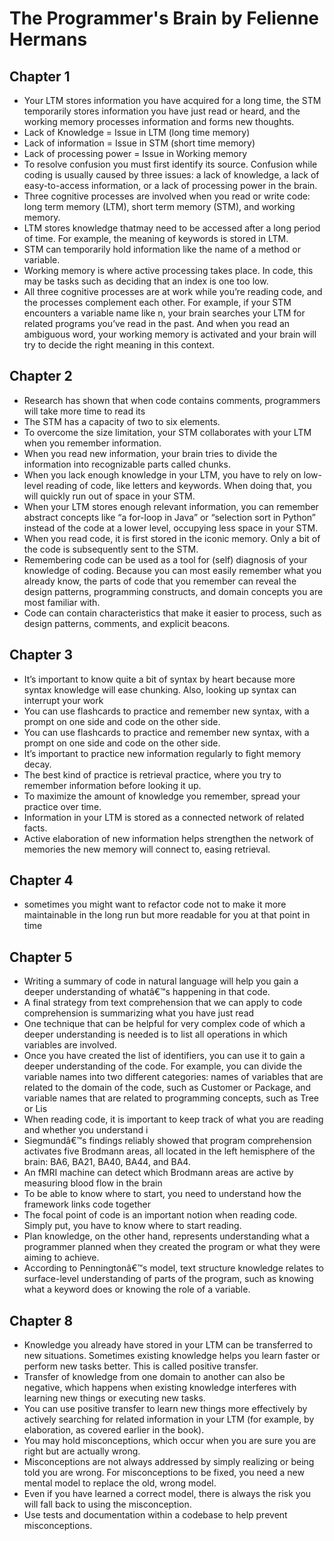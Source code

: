 
# The Programmer's Brain by Felienne Hermans

## Chapter 1
- Your LTM stores information you have acquired for a long time, the STM temporarily stores information you have just read or heard, and the working memory processes information and forms new thoughts.
- Lack of Knowledge = Issue in LTM (long time memory)
- Lack of information = Issue in STM (short time memory)
- Lack of processing power = Issue in Working memory
- To resolve confusion you must first identify its source. Confusion while coding is usually caused by three issues: a lack of knowledge, a lack of easy-to-access information, or a lack of processing power in the brain.
- Three cognitive processes are involved when you read or write code: long term memory (LTM), short term memory (STM), and working memory.
- LTM stores knowledge thatmay need to be accessed after a long period of time. For example, the meaning of keywords is stored in LTM.
- STM can temporarily hold information like the name of a method or variable.
- Working memory is where active processing takes place. In code, this may be tasks such as deciding that an index is one too low.
- All three cognitive processes are at work while you’re reading code, and the processes complement each other. For example, if your STM encounters a variable name like n, your brain searches your LTM for related programs you’ve read in the past. And when you read an ambiguous word, your working memory is activated and your brain will try to decide the right meaning in this context.

## Chapter 2
- Research has shown that when code contains comments, programmers will take more time to read its
- The STM has a capacity of two to six elements.
- To overcome the size limitation, your STM collaborates with your LTM when you remember information.
- When you read new information, your brain tries to divide the information into recognizable parts called chunks.
- When you lack enough knowledge in your LTM, you have to rely on low-level reading of code, like letters and keywords. When doing that, you will quickly run out of space in your STM.
- When your LTM stores enough relevant information, you can remember abstract concepts like “a for-loop in Java” or “selection sort in Python” instead of the code at a lower level, occupying less space in your STM.
- When you read code, it is first stored in the iconic memory. Only a bit of the code is subsequently sent to the STM.
- Remembering code can be used as a tool for (self) diagnosis of your knowledge of coding. Because you can most easily remember what you already know, the parts of code that you remember can reveal the design patterns, programming constructs, and domain concepts you are most familiar with.
- Code can contain characteristics that make it easier to process, such as design patterns, comments, and explicit beacons.

## Chapter 3
- It’s important to know quite a bit of syntax by heart because more syntax knowledge will ease chunking. Also, looking up syntax can interrupt your work
- You can use flashcards to practice and remember new syntax, with a prompt on one side and code on the other side.
- You can use flashcards to practice and remember new syntax, with a prompt on one side and code on the other side.
- It’s important to practice new information regularly to fight memory decay.
- The best kind of practice is retrieval practice, where you try to remember information before looking it up.
- To maximize the amount of knowledge you remember, spread your practice over time.
- Information in your LTM is stored as a connected network of related facts.
- Active elaboration of new information helps strengthen the network of memories the new memory will connect to, easing retrieval.

## Chapter 4
- sometimes you might want to refactor code not to make it more maintainable in the long run but more readable for you at that point in time

## Chapter 5
- Writing a summary of code in natural language will help you gain a deeper understanding of whatâ€™s happening in that code.
- A final strategy from text comprehension that we can apply to code comprehension is summarizing what you have just read
- One technique that can be helpful for very complex code of which a deeper understanding is needed is to list all operations in which variables are involved.
- Once you have created the list of identifiers, you can use it to gain a deeper understanding of the code. For example, you can divide the variable names into two different categories: names of variables that are related to the domain of the code, such as Customer or Package, and variable names that are related to programming concepts, such as Tree or Lis
- When reading code, it is important to keep track of what you are reading and whether you understand i
- Siegmundâ€™s findings reliably showed that program comprehension activates five Brodmann areas, all located in the left hemisphere of the brain: BA6, BA21, BA40, BA44, and BA4.
- An fMRI machine can detect which Brodmann areas are active by measuring blood flow in the brain
- To be able to know where to start, you need to understand how the framework links code together
- The focal point of code is an important notion when reading code. Simply put, you have to know where to start reading.
- Plan knowledge, on the other hand, represents understanding what a programmer planned when they created the program or what they were aiming to achieve.
- According to Penningtonâ€™s model, text structure knowledge relates to surface-level understanding of parts of the program, such as knowing what a keyword does or knowing the role of a variable.

## Chapter 8
- Knowledge you already have stored in your LTM can be transferred to new situations. Sometimes existing knowledge helps you learn faster or perform new tasks better. This is called positive transfer.
- Transfer of knowledge from one domain to another can also be negative, which happens when existing knowledge interferes with learning new things or executing new tasks.
- You can use positive transfer to learn new things more effectively by actively searching for related information in your LTM (for example, by elaboration, as covered earlier in the book).
- You may hold misconceptions, which occur when you are sure you are right but are actually wrong.
- Misconceptions are not always addressed by simply realizing or being told you are wrong. For misconceptions to be fixed, you need a new mental model to replace the old, wrong model.
- Even if you have learned a correct model, there is always the risk you will fall back to using the misconception.
- Use tests and documentation within a codebase to help prevent misconceptions.

